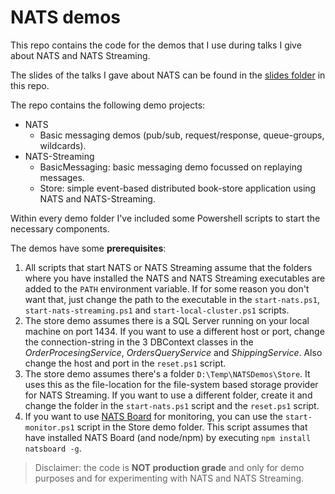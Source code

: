 # NATS demos
This repo contains the code for the demos that I use during talks I give about NATS and NATS Streaming.

The slides of the talks I gave about NATS can be found in the [slides folder](slides) in this repo.

The repo contains the following demo projects:
- NATS
  - Basic messaging demos (pub/sub, request/response, queue-groups, wildcards).
- NATS-Streaming
  - BasicMessaging: basic messaging demo focussed on replaying messages.
  - Store: simple event-based distributed book-store application using NATS and NATS-Streaming.

Within every demo folder I've included some Powershell scripts to start the necessary components. 


The demos have some **prerequisites**:
1. All scripts that start NATS or NATS Streaming assume that the folders where you have installed the NATS and NATS Streaming executables are added to the `PATH` environment variable. If for some reason you don't want that, just change the path to the executable in the `start-nats.ps1`, `start-nats-streaming.ps1` and `start-local-cluster.ps1` scripts.
2. The store demo assumes there is a SQL Server running on your local machine on port 1434. If you want to use a different host or port, change the connection-string in the 3 DBContext classes in the *OrderProcesingService*, *OrdersQueryService* and *ShippingService*. Also change the host and port in the `reset.ps1` script.
3. The store demo assumes there's a folder `D:\Temp\NATSDemos\Store`. It uses this as the file-location for the file-system based storage provider for NATS Streaming. If you want to use a different folder, create it and change the folder in the `start-nats.ps1` script and the `reset.ps1` script. 
4. If you want to use [NATS Board](https://github.com/devfacet/natsboard) for monitoring, you can use the `start-monitor.ps1` script in the Store demo folder. This script assumes that have installed NATS Board (and node/npm) by executing `npm install natsboard -g`.

>Disclaimer: the code is **NOT production grade** and only for demo purposes and for experimenting with NATS and NATS Streaming.
